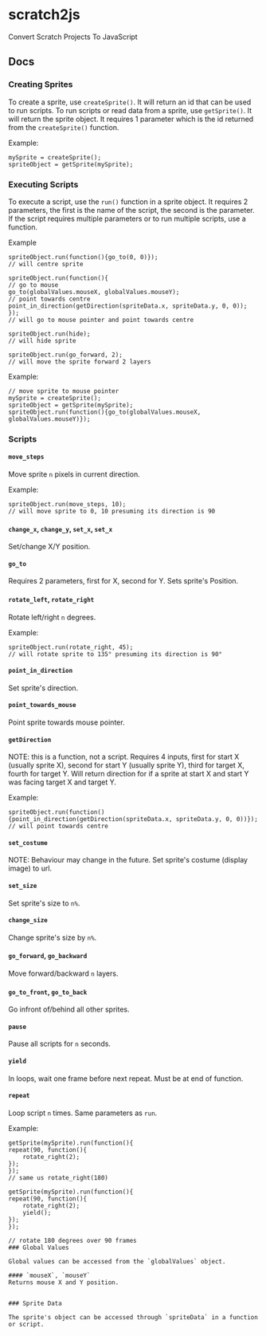 
# scratch2js
Convert Scratch Projects To JavaScript

## Docs

### Creating Sprites

To create a sprite, use <code>createSprite()</code>. It will return an id that can be used to run scripts. To run scripts or read data from a sprite, use <code>getSprite()</code>. It will return the sprite object. It requires 1 parameter which is the id returned from the <code>createSprite()</code> function.

Example:
```
mySprite = createSprite();
spriteObject = getSprite(mySprite);
```

### Executing Scripts

To execute a script, use the `run()` function in a sprite object. It requires 2 parameters, the first is the name of the script, the second is the parameter. If the script requires multiple parameters or to run multiple scripts, use a function.

Example
```
spriteObject.run(function(){go_to(0, 0)});
// will centre sprite

spriteObject.run(function(){
// go to mouse
go_to(globalValues.mouseX, globalValues.mouseY);
// point towards centre
point_in_direction(getDirection(spriteData.x, spriteData.y, 0, 0));
});
// will go to mouse pointer and point towards centre

spriteObject.run(hide);
// will hide sprite

spriteObject.run(go_forward, 2);
// will move the sprite forward 2 layers

```

Example:
```
// move sprite to mouse pointer
mySprite = createSprite();
spriteObject = getSprite(mySprite);
spriteObject.run(function(){go_to(globalValues.mouseX, globalValues.mouseY)});
```

### Scripts

#### `move_steps`
Move sprite `n` pixels in current direction.

Example:
```
spriteObject.run(move_steps, 10);
// will move sprite to 0, 10 presuming its direction is 90
```

#### `change_x`, `change_y`, `set_x`, `set_x`
Set/change X/Y position.

#### `go_to`
Requires 2 parameters, first for X, second for Y. Sets sprite's Position.

#### `rotate_left`, `rotate_right`
Rotate left/right `n` degrees.

Example:
```
spriteObject.run(rotate_right, 45);
// will rotate sprite to 135° presuming its direction is 90°
```

#### `point_in_direction`
Set sprite's direction.

#### `point_towards_mouse`
Point sprite towards mouse pointer.

#### `getDirection`
NOTE: this is a function, not a script.
Requires 4 inputs, first for start X (usually sprite X), second for start Y (usually sprite Y), third for target X, fourth for target Y. Will return direction for if a sprite at start X and start Y was facing target X and target Y.

Example:
```
spriteObject.run(function(){point_in_direction(getDirection(spriteData.x, spriteData.y, 0, 0))});
// will point towards centre
```

#### `set_costume`
NOTE: Behaviour may change in the future.
Set sprite's costume (display image) to url.

#### `set_size`
Set sprite's size to `n%`.

#### `change_size`
Change sprite's size by `n%`.

#### `go_forward`, `go_backward`
Move forward/backward `n` layers.

#### `go_to_front`, `go_to_back`
Go infront of/behind all other sprites.

#### `pause`
Pause all scripts for `n` seconds.

#### `yield`
In loops, wait one frame before next repeat. Must be at end of function.

#### `repeat`
Loop script `n` times. Same parameters as `run`.

Example:
```
getSprite(mySprite).run(function(){
repeat(90, function(){
    rotate_right(2);
});
});
// same us rotate_right(180)

getSprite(mySprite).run(function(){
repeat(90, function(){
    rotate_right(2);
    yield();
});
});

// rotate 180 degrees over 90 frames
### Global Values

Global values can be accessed from the `globalValues` object.

#### `mouseX`, `mouseY`
Returns mouse X and Y position.


### Sprite Data

The sprite's object can be accessed through `spriteData` in a function or script.
